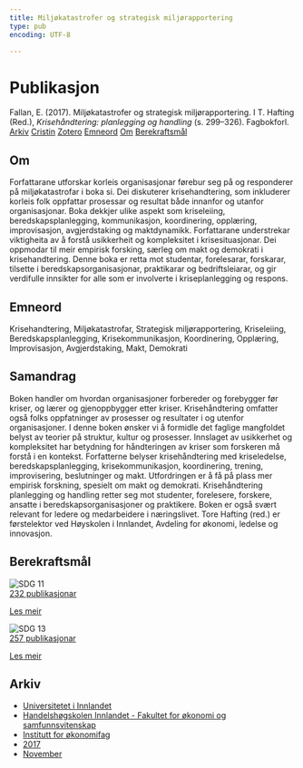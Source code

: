 ```yaml
---
title: Miljøkatastrofer og strategisk miljørapportering
type: pub
encoding: UTF-8

---
```

<h1>Publikasjon</h1>
<article id="csl-bib-container-SIIDKDGD" class="csl-bib-container">
  <div class="csl-bib-body"> <div class="csl-entry">Fallan, E. (2017). Miljøkatastrofer og strategisk miljørapportering. I T. Hafting (Red.), <i>Krisehåndtering: planlegging og handling</i> (s. 299–326). Fagbokforl.</div> </div>
  <div class="csl-bib-buttons">
    <a href="#taxonomy-article-SIIDKDGD" alt="archive" class="csl-bib-button">Arkiv</a>
    <a href="https://app.cristin.no/results/show.jsf?id=1514000" alt="Cristin" class="csl-bib-button">Cristin</a>
    <a href="http://zotero.org/groups/5881554/items/SIIDKDGD" alt="Zotero" class="csl-bib-button">Zotero</a>
    <a href="#keywords-article-SIIDKDGD" alt="keywords" class="csl-bib-button">Emneord</a>
    <a href="#about-article-SIIDKDGD" alt="about_pub" class="csl-bib-button">Om</a>
    <a href="#sdg-article-SIIDKDGD" alt="sdg" class="csl-bib-button">Berekraftsmål</a>
  </div>
  <div id="csl-bib-meta-container-SIIDKDGD"></div>
</article>
<div id="csl-bib-meta-SIIDKDGD" class="csl-bib-meta">
  <article id="about-article-SIIDKDGD" class="about_pub-article">
    <h1>Om</h1>
    Forfattarane utforskar korleis organisasjonar førebur seg på og responderer på miljøkatastrofar i boka si. Dei diskuterer krisehandtering, som inkluderer korleis folk oppfattar prosessar og resultat både innanfor og utanfor organisasjonar. Boka dekkjer ulike aspekt som kriseleiing, beredskapsplanlegging, kommunikasjon, koordinering, opplæring, improvisasjon, avgjerdstaking og maktdynamikk. Forfattarane understrekar viktigheita av å forstå usikkerheit og kompleksitet i krisesituasjonar. Dei oppmodar til meir empirisk forsking, særleg om makt og demokrati i krisehandtering. Denne boka er retta mot studentar, forelesarar, forskarar, tilsette i beredskapsorganisasjonar, praktikarar og bedriftsleiarar, og gir verdifulle innsikter for alle som er involverte i kriseplanlegging og respons.
  </article>
  <article id="keywords-article-SIIDKDGD" class="keywords-article">
    <h1>Emneord</h1>
    Krisehandtering, Miljøkatastrofar, Strategisk miljørapportering, Kriseleiing, Beredskapsplanlegging, Krisekommunikasjon, Koordinering, Opplæring, Improvisasjon, Avgjerdstaking, Makt, Demokrati
  </article>
  <article id="abstract-article-SIIDKDGD" class="abstract-article">
    <h1>Samandrag</h1>
    Boken handler om hvordan organisasjoner forbereder og forebygger før kriser, og lærer og gjenoppbygger etter kriser. Krisehåndtering omfatter også folks oppfatninger av prosesser og resultater i og utenfor organisasjoner. I denne boken ønsker vi å formidle det faglige mangfoldet belyst av teorier på struktur, kultur og prosesser. Innslaget av usikkerhet og kompleksitet har betydning for håndteringen av kriser som forskeren må forstå i en kontekst. Forfatterne belyser krisehåndtering med kriseledelse, beredskapsplanlegging, krisekommunikasjon, koordinering, trening, improvisering, beslutninger og makt. Utfordringen er å få på plass mer empirisk forskning, spesielt om makt og demokrati. Krisehåndtering planlegging og handling retter seg mot studenter, forelesere, forskere, ansatte i beredskapsorganisasjoner og praktikere. Boken er også svært relevant for ledere og medarbeidere i næringslivet. Tore Hafting (red.) er førstelektor ved Høyskolen i Innlandet, Avdeling for økonomi, ledelse og innovasjon.
  </article>
  <article id="sdg-article-SIIDKDGD" class="sdg-article">
    <h1>Berekraftsmål</h1>
    <div class="sdg-container"><div id="sdg11" class="sdg">
        <img src="{{< params subfolder >}}images/sdg/sdg11_nn.png" class="image" alt="SDG 11">
        <div class="sdg-overlay">
          <a href="/nn/archive/?key=?sdg=11#archive" class="sdg-publication-count"><span>232</span> publikasjonar</a>
          <p><a href="https://fn.no/om-fn/fns-baerekraftsmaal/baerekraftige-byer-og-lokalsamfunn?lang=nno-NO" class="sdg-read-more">Les meir</a></p>
        </div>
      </div> <div id="sdg13" class="sdg">
        <img src="{{< params subfolder >}}images/sdg/sdg13_nn.png" class="image" alt="SDG 13">
        <div class="sdg-overlay">
          <a href="/nn/archive/?key=?sdg=13#archive" class="sdg-publication-count"><span>257</span> publikasjonar</a>
          <p><a href="https://fn.no/om-fn/fns-baerekraftsmaal/stoppe-klimaendringene?lang=nno-NO" class="sdg-read-more">Les meir</a></p>
        </div>
      </div></div>
  </article>
  <article id="taxonomy-article-SIIDKDGD" class="taxonomy-article">
    <h1>Arkiv</h1>
    <ul>
      <li>
        <a href="/nn/archive/?key=3DCRN523">Universitetet i Innlandet</a>
      </li>
      <li>
        <a href="/nn/archive/?key=DU8Q9LN9">Handelshøgskolen Innlandet - Fakultet for økonomi og samfunnsvitenskap</a>
      </li>
      <li>
        <a href="/nn/archive/?key=3IQA89I8">Institutt for økonomifag</a>
      </li>
      <li>
        <a href="/nn/archive/?key=XK3XPH22">2017</a>
      </li>
      <li>
        <a href="/nn/archive/?key=65AQW324">November</a>
      </li>
    </ul>
  </article>
</div>

